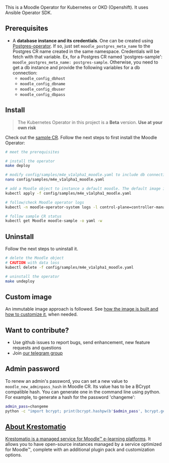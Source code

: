 This is a Moodle Operator for Kubernetes or OKD (Openshift). It uses Ansible Operator SDK.

## Prerequisites
- A **database instance and its credentials**. One can be created using [Postgres-operator](https://github.com/krestomatio/postgres-operator). If so, just set `moodle_postgres_meta_name` to the Postgres CR name created in the same namespace. Credentials will be fetch with that variable. Ex, for a Postgres CR named 'postgres-sample': `moodle_postgres_meta_name: postgres-sample`. Otherwise, you need to get a db instance and provide the following variables for a db connection:
  - `moodle_config_dbhost`
  - `moodle_config_dbname`
  - `moodle_config_dbuser`
  - `moodle_config_dbpass`

## Install
> The Kubernetes Operator in this project is a **Beta** version. **Use at your own risk**

Check out the [sample CR](config/samples/m4e_v1alpha1_moodle.yaml). Follow the next steps to first install the Moodle Operator:
```bash
# meet the prerequisites

# install the operator
make deploy

# modify config/samples/m4e_v1alpha1_moodle.yaml to include db connection and credentials
nano config/samples/m4e_v1alpha1_moodle.yaml

# add a Moodle object to instance a default moodle. The default image is inmutable. Extra plugins will be lost after pod replacement.
kubectl apply -f config/samples/m4e_v1alpha1_moodle.yaml

# follow/check Moodle operator logs
kubectl -n moodle-operator-system logs -l control-plane=controller-manager -c manager  -f

# follow sample CR status
kubectl get Moodle moodle-sample -o yaml -w
```

## Uninstall
Follow the next steps to uninstall it.
```bash
# delete the Moodle object
# CAUTION with data loss
kubectl delete -f config/samples/m4e_v1alpha1_moodle.yaml

# uninstall the operator
make undeploy
```

## Custom image
An immutable image approach is followed. See [how the image is built and how to customize it](https://github.com/krestomatio/container_builder/tree/master/moodle#custom-builds), when needed.

## Want to contribute?
* Use github issues to report bugs, send enhancement, new feature requests and questions
* Join [our telegram group](https://t.me/moodle_operator)

## Admin password
To renew an admin's password, you can set a new value to `moodle_new_adminpass_hash` in Moodle CR. Its value has to be a BCrypt compatible hash. You can generate one in the command line using python. For example, to generate a hash for the password 'changeme':
```bash
admin_pass=changeme
python -c "import bcrypt; print(bcrypt.hashpw(b'$admin_pass', bcrypt.gensalt(rounds=10)).decode('ascii'))"
```

## [About Krestomatio](https://krestomatio.com/about)
[Krestomatio is a managed service for Moodle™ e-learning platforms](https://krestomatio.com/). It allows you to have open-source instances managed by a service optimized for Moodle™, complete with an additional plugin pack and customization options.
